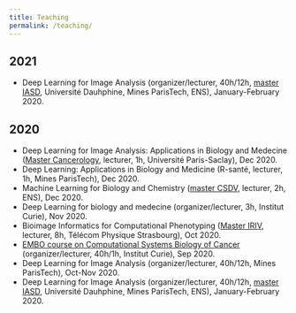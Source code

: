 ```yaml
---
title: Teaching
permalink: /teaching/
---
```


## 2021

- Deep Learning for Image Analysis (organizer/lecturer, 40h/12h, [master IASD](https://www.lamsade.dauphine.fr/wp/iasd/), Université Dauhphine, Mines ParisTech, ENS), January-February 2020.

## 2020

- Deep Learning for Image Analysis: Applications in Biology and Medecine ([Master Cancerology](https://www.universite-paris-saclay.fr/en/education/master/life-sciences-and-health/m2-cancerology), lecturer, 1h, Université Paris-Saclay), Dec 2020.
- Deep Learning: Applications in Biology and Medicine (R-santé, lecturer, 1h, Mines ParisTech), Dec 2020. 
- Machine Learning for Biology and Chemistry ([master CSDV](https://www.chimie.ens.fr/formation/parcours-chimie-sdv/), lecturer, 2h, ENS), Dec 2020.
- Deep Learning for biology and medecine (organizer/lecturer, 3h, Institut Curie), Nov 2020.
- Bioimage Informatics for Computational Phenotyping ([Master IRIV](https://www.master-iriv.fr), lecturer, 8h, Télécom Physique Strasbourg), Oct 2020.
- [EMBO course on Computational Systems Biology of Cancer](https://training.institut-curie.org/courses/sysbiocancer2020) (organizer/lecturer, 40h/1h, Institut Curie), Sep 2020.
- Deep Learning for Image Analysis (organizer/lecturer, 40h/12h, Mines ParisTech), Oct-Nov 2020.
- Deep Learning for Image Analysis (organizer/lecturer, 40h/12h, [master IASD](https://www.lamsade.dauphine.fr/wp/iasd/), Université Dauhphine, Mines ParisTech, ENS), January-February 2020.

